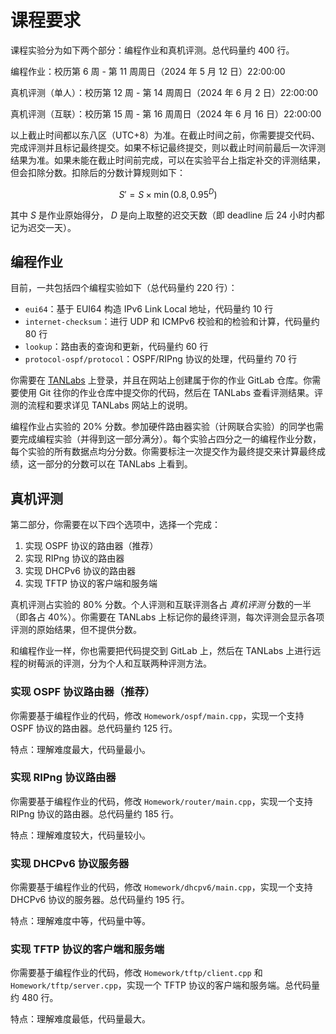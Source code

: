 # 课程要求

课程实验分为如下两个部分：编程作业和真机评测。总代码量约 400 行。

编程作业：校历第 6 周 - 第 11 周周日（2024 年 5 月 12 日）22:00:00

真机评测（单人）：校历第 12 周 - 第 14 周周日（2024 年 6 月 2 日）22:00:00

真机评测（互联）：校历第 15 周 - 第 16 周周日（2024 年 6 月 16 日）22:00:00

以上截止时间都以东八区（UTC+8）为准。在截止时间之前，你需要提交代码、完成评测并且标记最终提交。如果不标记最终提交，则以截止时间前最后一次评测结果为准。如果未能在截止时间前完成，可以在实验平台上指定补交的评测结果，但会扣除分数。扣除后的分数计算规则如下：

$$ S' = S \times \min(0.8, 0.95^D) $$

其中 $S$ 是作业原始得分， $D$ 是向上取整的迟交天数（即 deadline 后 24 小时内都记为迟交一天）。

## 编程作业

目前，一共包括四个编程实验如下（总代码量约 220 行）：

- `eui64`：基于 EUI64 构造 IPv6 Link Local 地址，代码量约 10 行
- `internet-checksum`：进行 UDP 和 ICMPv6 校验和的检验和计算，代码量约 80 行
- `lookup`：路由表的查询和更新，代码量约 60 行
- `protocol-ospf/protocol`：OSPF/RIPng 协议的处理，代码量约 70 行

你需要在 [TANLabs](https://lab.cs.tsinghua.edu.cn/tan/) 上登录，并且在网站上创建属于你的作业 GitLab 仓库。你需要使用 Git 往你的作业仓库中提交你的代码，然后在 TANLabs 查看评测结果。评测的流程和要求详见 TANLabs 网站上的说明。

编程作业占实验的 20% 分数。参加硬件路由器实验（计网联合实验）的同学也需要完成编程实验（并得到这一部分满分）。每个实验占四分之一的编程作业分数，每个实验的所有数据点均分分数。你需要标注一次提交作为最终提交来计算最终成绩，这一部分的分数可以在 TANLabs 上看到。

## 真机评测

第二部分，你需要在以下四个选项中，选择一个完成：

1. 实现 OSPF 协议的路由器（推荐）
2. 实现 RIPng 协议的路由器
3. 实现 DHCPv6 协议的路由器
4. 实现 TFTP 协议的客户端和服务端

真机评测占实验的 80% 分数。个人评测和互联评测各占 *真机评测* 分数的一半（即各占 40%）。你需要在 TANLabs 上标记你的最终评测，每次评测会显示各项评测的原始结果，但不提供分数。

和编程作业一样，你也需要把代码提交到 GitLab 上，然后在 TANLabs 上进行远程的树莓派的评测，分为个人和互联两种评测方法。

### 实现 OSPF 协议路由器（推荐）

你需要基于编程作业的代码，修改 `Homework/ospf/main.cpp`，实现一个支持 OSPF 协议的路由器。总代码量约 125 行。

特点：理解难度最大，代码量最小。

### 实现 RIPng 协议路由器

你需要基于编程作业的代码，修改 `Homework/router/main.cpp`，实现一个支持 RIPng 协议的路由器。总代码量约 185 行。

特点：理解难度较大，代码量较小。

### 实现 DHCPv6 协议服务器

你需要基于编程作业的代码，修改 `Homework/dhcpv6/main.cpp`，实现一个支持 DHCPv6 协议的服务器。总代码量约 195 行。

特点：理解难度中等，代码量中等。

### 实现 TFTP 协议的客户端和服务端

你需要基于编程作业的代码，修改 `Homework/tftp/client.cpp` 和 `Homework/tftp/server.cpp`，实现一个 TFTP 协议的客户端和服务端。总代码量约 480 行。

特点：理解难度最低，代码量最大。
